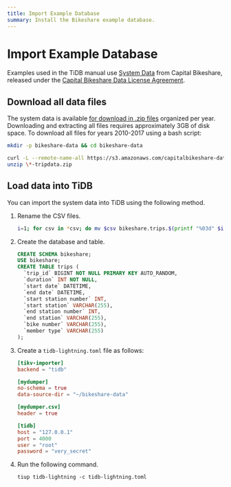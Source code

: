 ```yaml
---
title: Import Example Database
summary: Install the Bikeshare example database.
---
```


# Import Example Database

Examples used in the TiDB manual use [System Data](https://www.capitalbikeshare.com/system-data) from Capital Bikeshare, released under the [Capital Bikeshare Data License Agreement](https://www.capitalbikeshare.com/data-license-agreement).

## Download all data files

The system data is available [for download in .zip files](https://s3.amazonaws.com/capitalbikeshare-data/index.html) organized per year. Downloading and extracting all files requires approximately 3GB of disk space. To download all files for years 2010-2017 using a bash script:

```bash
mkdir -p bikeshare-data && cd bikeshare-data

curl -L --remote-name-all https://s3.amazonaws.com/capitalbikeshare-data/{2010..2017}-capitalbikeshare-tripdata.zip
unzip \*-tripdata.zip
```

## Load data into TiDB

You can import the system data into TiDB using the following method.

1. Rename the CSV files.

    ```bash
    i=1; for csv in *csv; do mv $csv bikeshare.trips.$(printf "%03d" $i).csv; i=$((i+1)); done
    ```

2. Create the database and table.

    ```sql
    CREATE SCHEMA bikeshare;
    USE bikeshare;
    CREATE TABLE trips (
      `trip_id` BIGINT NOT NULL PRIMARY KEY AUTO_RANDOM,
      `duration` INT NOT NULL,
      `start date` DATETIME,
      `end date` DATETIME,
      `start station number` INT,
      `start station` VARCHAR(255),
      `end station number` INT,
      `end station` VARCHAR(255),
      `bike number` VARCHAR(255),
      `member type` VARCHAR(255)
    );
    ```

3. Create a `tidb-lightning.toml` file as follows:

    ```toml
    [tikv-importer]
    backend = "tidb"

    [mydumper]
    no-schema = true
    data-source-dir = "~/bikeshare-data"

    [mydumper.csv]
    header = true

    [tidb]
    host = "127.0.0.1"
    port = 4000
    user = "root"
    password = "very_secret"
    ```

4. Run the following command.

    ```shell
    tiup tidb-lightning -c tidb-lightning.toml
    ```
